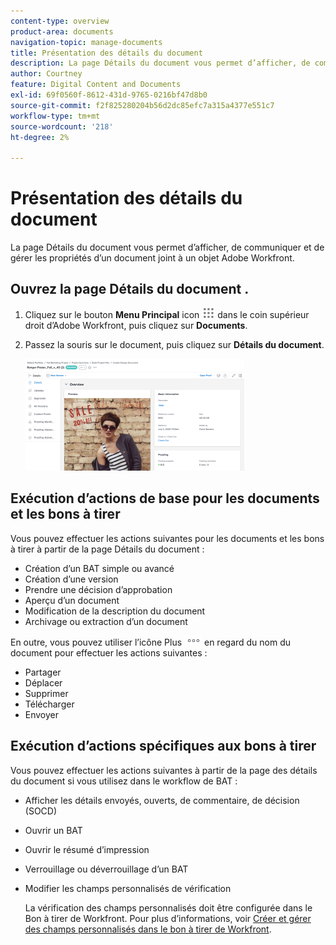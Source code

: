 ```yaml
---
content-type: overview
product-area: documents
navigation-topic: manage-documents
title: Présentation des détails du document
description: La page Détails du document vous permet d’afficher, de communiquer et de gérer les propriétés d’un document joint à un objet Adobe Workfront.
author: Courtney
feature: Digital Content and Documents
exl-id: 69f0560f-8612-431d-9765-0216bf47d8b0
source-git-commit: f2f825280204b56d2dc85efc7a315a4377e551c7
workflow-type: tm+mt
source-wordcount: '218'
ht-degree: 2%

---
```


# Présentation des détails du document

La page Détails du document vous permet d’afficher, de communiquer et de gérer les propriétés d’un document joint à un objet Adobe Workfront.

## Ouvrez la page Détails du document .

1. Cliquez sur le bouton **Menu Principal** icon ![](assets/main-menu-icon.png) dans le coin supérieur droit d’Adobe Workfront, puis cliquez sur **Documents**.

1. Passez la souris sur le document, puis cliquez sur **Détails du document**.

   ![](assets/document-details-350x179.png)

## Exécution d’actions de base pour les documents et les bons à tirer

Vous pouvez effectuer les actions suivantes pour les documents et les bons à tirer à partir de la page Détails du document :

* Création d’un BAT simple ou avancé
* Création d’une version
* Prendre une décision d’approbation
* Aperçu d’un document
* Modification de la description du document
* Archivage ou extraction d’un document

En outre, vous pouvez utiliser l’icône Plus ![](assets/more-icon.png) en regard du nom du document pour effectuer les actions suivantes :

* Partager
* Déplacer
* Supprimer
* Télécharger
* Envoyer

## Exécution d’actions spécifiques aux bons à tirer

Vous pouvez effectuer les actions suivantes à partir de la page des détails du document si vous utilisez dans le workflow de BAT :

* Afficher les détails envoyés, ouverts, de commentaire, de décision (SOCD)
* Ouvrir un BAT
* Ouvrir le résumé d’impression
* Verrouillage ou déverrouillage d’un BAT
* Modifier les champs personnalisés de vérification

   La vérification des champs personnalisés doit être configurée dans le Bon à tirer de Workfront. Pour plus d’informations, voir [Créer et gérer des champs personnalisés dans le bon à tirer de Workfront](../../workfront-proof/wp-acct-admin/account-settings/create-and-manage-custom-fields.md).
